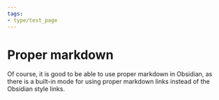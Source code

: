 ```yaml
---
tags:
- type/test_page
---
```


# Proper markdown
Of course, it is good to be able to use proper markdown in Obsidian, as there is a built-in mode for using proper markdown links instead of the Obsidian style links.

